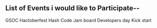 ## List of Events i would like to Participate--

GSOC
Hactoberfest
Hash Code
Jam board
Developers day
Kick start
